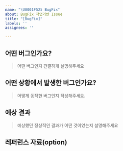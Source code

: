 ```yaml
---
name: "\U0001F525 BugFix"
about: BugFix 작업기반 Issue
title: "[BugFix]"
labels: ''
assignees: ''

---
```


## 어떤 버그인가요?

> 어떤 버그인지 간결하게 설명해주세요

## 어떤 상황에서 발생한 버그인가요?

> 어떻게 동작한 버그인지 작성해주세요.

## 예상 결과

> 예상했던 정상적인 결과가 어떤 것이었는지 설명해주세요

## 레퍼런스 자료(option)
